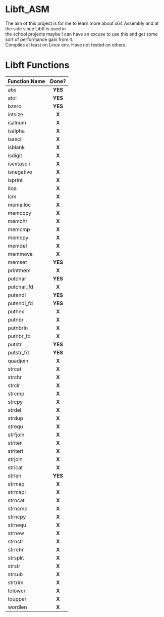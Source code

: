 # Libft_ASM
The aim of this project is for me to learn more about x64 Assembly and at the side since Libft is used in</br>
the school projects maybe I can have an excuse to use this and get some sort of performance gain from it.</br>
Compiles at least on Linux env. Have not tested on others.

# Libft Functions

| Function Name    | Done?                                                                                    |
| ---------------- | :---------------------------------------------------------------------------------------: |
| abs              | **YES**                                                                                  |
| atoi             | **YES**                                                                                  |
| bzero            | **YES**                                                                                  |
| intsize          | **X**                                                                                  |
| isalnum          | **X**                                                                                  |
| isalpha          | **X**                                                                                  |
| isascii          | **X**                                                                                  |
| isblank          | **X**                                                                                  |
| isdigit          | **X**                                                                                  |
| isextascii       | **X**                                                                                  |
| isnegative       | **X**                                                                                  |
| isprint          | **X**                                                                                  |
| itoa             | **X**                                                                                  |
| lcm              | **X**                                                                                  |
| memalloc         | **X**                                                                                  |
| memccpy          | **X**                                                                                  |
| memchr           | **X**                                                                                  |
| memcmp           | **X**                                                                                  |
| memcpy           | **X**                                                                                  |
| memdel           | **X**                                                                                  |
| memmove          | **X**                                                                                  |
| memset           | **YES**                                                                                  |
| printmem         | **X**                                                                                  |
| putchar          | **YES**                                                                                  |
| putchar_fd       | **X**                                                                                  |
| putendl          | **YES**                                                                                  |
| putendl_fd       | **YES**                                                                                  |
| puthex           | **X**                                                                                  |
| putnbr           | **X**                                                                                  |
| putnbrln         | **X**                                                                                  |
| putnbr_fd        | **X**                                                                                  |
| putstr           | **YES**                                                                                  |
| putstr_fd        | **YES**                                                                                  |
| quadjoin         | **X**                                                                                  |
| strcat           | **X**                                                                                  |
| strchr           | **X**                                                                                  |
| strclr           | **X**                                                                                  |
| strcmp           | **X**                                                                                  |
| strcpy           | **X**                                                                                  |
| strdel           | **X**                                                                                  |
| strdup           | **X**                                                                                  |
| strequ           | **X**                                                                                  |
| strfjoin         | **X**                                                                                  |
| striter          | **X**                                                                                  |
| striteri         | **X**                                                                                  |
| strjoin          | **X**                                                                                  |
| strlcat          | **X**                                                                                  |
| strlen           | **YES**                                                                                  |
| strmap           | **X**                                                                                  |
| strmapi          | **X**                                                                                  |
| strncat          | **X**                                                                                  |
| strncmp          | **X**                                                                                  |
| strncpy          | **X**                                                                                  |
| strnequ          | **X**                                                                                  |
| strnew           | **X**                                                                                  |
| strnstr          | **X**                                                                                  |
| strrchr          | **X**                                                                                  |
| strsplit         | **X**                                                                                  |
| strstr           | **X**                                                                                  |
| strsub           | **X**                                                                                  |
| strtrim          | **X**                                                                                  |
| tolower          | **X**                                                                                  |
| toupper          | **X**                                                                                  |
| wordlen          | **X**                                                                                  |
